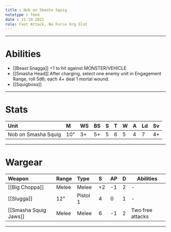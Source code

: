 ```yaml
---
title : Nob on Smasha Squig
notetype : feed
date : 21-10-2021
role: Fast Attack, No Force Org Slot
---
```


---

# Abilities

- [[Beast Snagga]] +1 to hit against MONSTER/VEHICLE
- [[Smasha Head]] After charging, select one enemy unit in Engagement Range, roll 5d6; each 4+ deal 1 mortal wound.
- [[Squigboss]]

---

# Stats

| Unit                | M   | WS  | BS  | S   | T   | W   | A   | Ld  | Sv  |
|:------------------- |:--- |:--- |:--- |:--- |:--- |:--- |:--- |:--- | --- |
| Nob on Smasha Squig | 10" | 3+  | 5+  | 5   | 6   | 5   | 4   | 7   | 4+  |

---

# Wargear

| Weapon                | Range | Type     | S   | AP  | D   | Abilities        |
|:--------------------- |:----- |:-------- |:--- |:--- |:--- | ---------------- |
| [[Big Choppa]]        | Melee | Melee    | +2  | -1  | 2   | -                |
| [[Slugga]]            | 12"   | Pistol 1 | 4   | 0   | 1   | -                |
| [[Smasha Squig Jaws]] | Melee | Melee    | 6   | -1  | 2   | Two free attacks |

---
